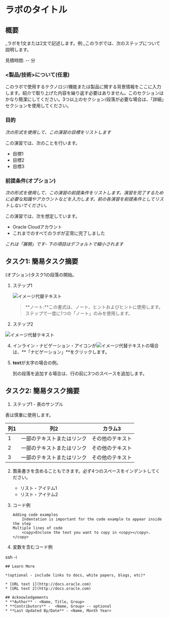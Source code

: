 # ラボのタイトル

## 概要

_ラボを1文または2文で記述します。例:_このラボでは、次のステップについて説明します。

見積時間: -- 分

### <製品/技術>について(任意)

このラボで使用するテクノロジ/機能または製品に関する背景情報をここに入力します。紹介で取り上げた内容を繰り返す必要はありません。このセクションはかなり簡潔にしてください。3つ以上のセクション/段落が必要な場合は、「詳細」セクションを使用してください。

### 目的

_次の形式を使用して、この演習の目標をリストします_

この演習では、次のことを行います。

*   目標1
*   目標2
*   目標3

### 前提条件(オプション)

_次の形式を使用して、この演習の前提条件をリストします。演習を完了するために必要な知識やアカウントなどを入力します。前の各演習を前提条件としてリストしないでください。_

この演習では、次を想定しています。

*   Oracle Cloudアカウント
*   これまでのすべてのラボが正常に完了しました

_これは「展開」です- 下の項目はデフォルトで縮小されます_

## タスク1: 簡易タスク摘要

(オプション)タスク1の段落の開始。

1.  ステップ1
    
    ![イメージ代替テキスト](images/sample1.png)
    
    > **ノート:**この書式は、ノート、ヒントおよびヒントに使用します。ステップで一度に1つの「ノート」のみを使用します。
    
2.  ステップ2
    

![イメージ代替テキスト](images/sample1.png)

4.  インライン・ナビゲーション・アイコンが![イメージ代替テキスト](images/sample2.png)の場合は、**「ナビゲーション」**をクリックします。
    
5.  **text**が太字の場合の例。
    
    別の段落を追加する場合は、行の前に3つのスペースを追加します。
    

## タスク2: 簡易タスク摘要

1.  ステップ1 - 表のサンプル

表は慎重に使用します。

| 列1 | 列2 | カラム3 |
| --- | --- | --- |
| 1 | 一部のテキストまたはリンク | その他のテキスト |
| 2 | 一部のテキストまたはリンク | その他のテキスト |
| 3 | 一部のテキストまたはリンク | その他のテキスト |

2.  箇条書きを含めることもできます。必ず4つのスペースをインデントしてください。
    
    *   リスト・アイテム1
    *   リスト・アイテム2
3.  コード例
    
        Adding code examples
        	Indentation is important for the code example to appear inside the step
        Multiple lines of code
        	<copy>Enclose the text you want to copy in <copy></copy>.</copy>
        
4.  変数を含むコード例
    

ssh -i

    
    ## Learn More
    
    *(optional - include links to docs, white papers, blogs, etc)*
    
    * [URL text 1](http://docs.oracle.com)
    * [URL text 2](http://docs.oracle.com)
    
    ## Acknowledgements
    * **Author** - <Name, Title, Group>
    * **Contributors** -  <Name, Group> -- optional
    * **Last Updated By/Date** - <Name, Month Year>